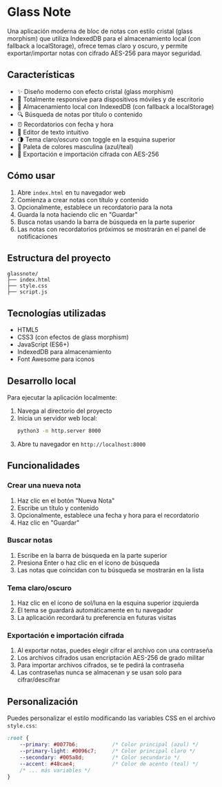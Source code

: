 # Glass Note

Una aplicación moderna de bloc de notas con estilo cristal (glass morphism) que utiliza IndexedDB para el almacenamiento local (con fallback a localStorage), ofrece temas claro y oscuro, y permite exportar/importar notas con cifrado AES-256 para mayor seguridad.

## Características

- ✨ Diseño moderno con efecto cristal (glass morphism)
- 📱 Totalmente responsive para dispositivos móviles y de escritorio
- 💾 Almacenamiento local con IndexedDB (con fallback a localStorage)
- 🔍 Búsqueda de notas por título o contenido
- ⏰ Recordatorios con fecha y hora
- 📝 Editor de texto intuitivo
- 🌗 Tema claro/oscuro con toggle en la esquina superior
- 🎨 Paleta de colores masculina (azul/teal)
- 🔐 Exportación e importación cifrada con AES-256

## Cómo usar

1. Abre `index.html` en tu navegador web
2. Comienza a crear notas con título y contenido
3. Opcionalmente, establece un recordatorio para la nota
4. Guarda la nota haciendo clic en "Guardar"
5. Busca notas usando la barra de búsqueda en la parte superior
6. Las notas con recordatorios próximos se mostrarán en el panel de notificaciones

## Estructura del proyecto

```
glassnote/
├── index.html
├── style.css
├── script.js
```

## Tecnologías utilizadas

- HTML5
- CSS3 (con efectos de glass morphism)
- JavaScript (ES6+)
- IndexedDB para almacenamiento
- Font Awesome para iconos

## Desarrollo local

Para ejecutar la aplicación localmente:

1. Navega al directorio del proyecto
2. Inicia un servidor web local:
   ```bash
   python3 -m http.server 8000
   ```
3. Abre tu navegador en `http://localhost:8000`

## Funcionalidades

### Crear una nueva nota
1. Haz clic en el botón "Nueva Nota"
2. Escribe un título y contenido
3. Opcionalmente, establece una fecha y hora para el recordatorio
4. Haz clic en "Guardar"

### Buscar notas
1. Escribe en la barra de búsqueda en la parte superior
2. Presiona Enter o haz clic en el ícono de búsqueda
3. Las notas que coincidan con tu búsqueda se mostrarán en la lista

### Tema claro/oscuro

1. Haz clic en el ícono de sol/luna en la esquina superior izquierda
2. El tema se guardará automáticamente en tu navegador
3. La aplicación recordará tu preferencia en futuras visitas

### Exportación e importación cifrada

1. Al exportar notas, puedes elegir cifrar el archivo con una contraseña
2. Los archivos cifrados usan encriptación AES-256 de grado militar
3. Para importar archivos cifrados, se te pedirá la contraseña
4. Las contraseñas nunca se almacenan y se usan solo para cifrar/descifrar

## Personalización

Puedes personalizar el estilo modificando las variables CSS en el archivo `style.css`:

```css
:root {
    --primary: #0077b6;           /* Color principal (azul) */
    --primary-light: #0096c7;     /* Color principal claro */
    --secondary: #005a8d;         /* Color secundario */
    --accent: #48cae4;            /* Color de acento (teal) */
    /* ... más variables */
}
```